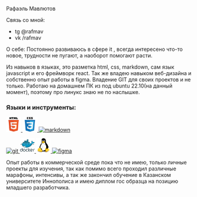 Рафаэль Мавлютов

Связь со мной: 
- tg @rafmav
- vk /rafmav

О себе: 
Постоянно развиваюсь в сфере it , всегда интересено что-то новое, трудности не пугают, а наоборот помогают расти.

Из навыков в языках, это разметка html, css, markdown, сам язык javascript и его фреймворк react. 
Так же владею навыком веб-дизайна и собственно опыт работы в figma.
Владение GIT для своих проектов и не только.
Работаю на домашнем ПК из под ubuntu 22.10(на данный момент), поэтому про линукс знаю не по наслышке.

<h3 align="left"><b>Языки и инструменты:</b></h3>
<p align="left"> 

<a href="https://www.w3.org/html/" target="_blank" rel="noreferrer"> <img src="https://raw.githubusercontent.com/devicons/devicon/master/icons/html5/html5-original-wordmark.svg" alt="html5" width="40" height="40"/> </a> 
<a href="https://www.w3schools.com/css/" target="_blank" rel="noreferrer"> 
<img src="https://raw.githubusercontent.com/devicons/devicon/master/icons/css3/css3-original-wordmark.svg" alt="css3" width="40" height="40"/>
<a href="https://daringfireball.net/projects/markdown/" target="_blank" rel="noreferrer"> 
<img src="https://www.iconbolt.com/iconsets/ionicons-logos/markdown.svg" alt="markdown" width="40" height="40"/> 

<a href="https://git-scm.com/" target="_blank" rel="noreferrer"> <img src="https://www.vectorlogo.zone/logos/git-scm/git-scm-icon.svg" alt="git" width="40" height="40"/> </a> <a href="https://www.docker.com/" target="_blank" rel="noreferrer"> <img src="https://raw.githubusercontent.com/devicons/devicon/master/icons/docker/docker-original-wordmark.svg" alt="docker" width="40" height="40"/> </a> <a href="https://www.linux.org/" target="_blank" rel="noreferrer"> <img src="https://raw.githubusercontent.com/devicons/devicon/master/icons/linux/linux-original.svg" alt="linux" width="40" height="40"/> </a>
<a href="https://www.figma.com/" target="_blank" rel="noreferrer"> <img src="https://www.vectorlogo.zone/logos/figma/figma-icon.svg" alt="figma" width="40" height="40"/> </a> </p>

Опыт работы в коммерческой среде пока что не имею, только личные проекты для изучения, так как помимо всего проходил различные марафоны, интенсивы, а так же закончил обучение в Казанском университете Иннополиса и имею диплом гос образца на позицию младшего разработчика.